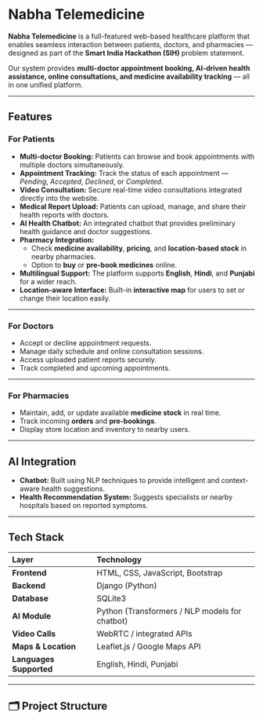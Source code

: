 #  Nabha Telemedicine

**Nabha Telemedicine** is a full-featured web-based healthcare platform that enables seamless interaction between patients, doctors, and pharmacies — designed as part of the **Smart India Hackathon (SIH)** problem statement.  

Our system provides **multi-doctor appointment booking, AI-driven health assistance, online consultations, and medicine availability tracking** — all in one unified platform.

---

##  Features

###  For Patients
- **Multi-doctor Booking:** Patients can browse and book appointments with multiple doctors simultaneously.  
- **Appointment Tracking:** Track the status of each appointment — *Pending*, *Accepted*, *Declined*, or *Completed*.  
- **Video Consultation:** Secure real-time video consultations integrated directly into the website.  
- **Medical Report Upload:** Patients can upload, manage, and share their health reports with doctors.  
- **AI Health Chatbot:** An integrated chatbot that provides preliminary health guidance and doctor suggestions.  
- **Pharmacy Integration:**  
  - Check **medicine availability**, **pricing**, and **location-based stock** in nearby pharmacies.  
  - Option to **buy** or **pre-book medicines** online.  
- **Multilingual Support:** The platform supports **English**, **Hindi**, and **Punjabi** for a wider reach.  
- **Location-aware Interface:** Built-in **interactive map** for users to set or change their location easily.

---

###  For Doctors
- Accept or decline appointment requests.  
- Manage daily schedule and online consultation sessions.  
- Access uploaded patient reports securely.  
- Track completed and upcoming appointments.

---

###  For Pharmacies
- Maintain, add, or update available **medicine stock** in real time.  
- Track incoming **orders** and **pre-bookings**.  
- Display store location and inventory to nearby users.  

---

##  AI Integration
- **Chatbot:** Built using NLP techniques to provide intelligent and context-aware health suggestions.  
- **Health Recommendation System:** Suggests specialists or nearby hospitals based on reported symptoms.  

---

##  Tech Stack

| Layer | Technology |
|:------|:------------|
| **Frontend** | HTML, CSS, JavaScript, Bootstrap |
| **Backend** | Django (Python) |
| **Database** | SQLite3 |
| **AI Module** | Python (Transformers / NLP models for chatbot) |
| **Video Calls** | WebRTC / integrated APIs |
| **Maps & Location** | Leaflet.js / Google Maps API |
| **Languages Supported** | English, Hindi, Punjabi |

---

## 🗂️ Project Structure
